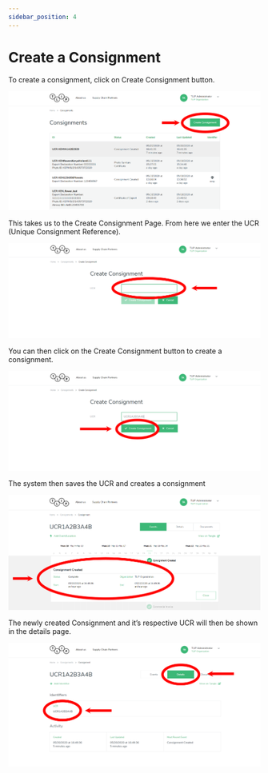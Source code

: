 ```yaml
---
sidebar_position: 4
---
```


# Create a Consignment

To create a consignment, click on Create Consignment button.

![Consignments Page](./images/create-cons.png)

This takes us to the Create Consignment Page. From here we enter the UCR (Unique Consignment Reference).

![Input UCR](./images/input-ucr.png)

You can then click on the Create Consignment button to create a consignment.

![Consignments Page](./images/click-create-cons.png)

The system then saves the UCR and creates a consignment

![Consignments Page](./images/consign-created.png)

The newly created Consignment and it’s respective UCR will then be shown in the details page.

![Consignments Page](./images/details-identifier.png)
